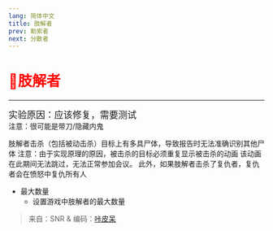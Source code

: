 ```yaml
---
lang: 简体中文
title: 肢解者
prev: 勒索者
next: 分散者
---
```


# <font color=red>🔪<b>肢解者</b></font><Badge text="Impostor" type="tip" vertical="middle"/>

***

<font size=4em>实验原因：应该修复，需要测试</font><br>
注意：很可能是带刀/隐藏内鬼

肢解者击杀（包括被动击杀）目标上有多具尸体，导致报告时无法准确识别其他尸体 注意：由于实现原理的原因，被击杀的目标必须重复显示被击杀的动画 该动画在此期间无法跳过，无法正常参加会议。 此外，如果肢解者击杀了复仇者，复仇者会在愤怒中复仇所有人

- 最大数量
  - 设置游戏中肢解者的最大数量

> 来自：SNR & 编码：[咔皮呆](https://github.com/KARPED1EM)
